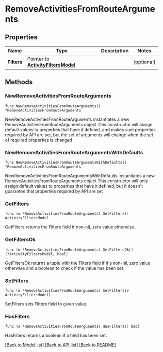 # RemoveActivitiesFromRouteArguments

## Properties

Name | Type | Description | Notes
------------ | ------------- | ------------- | -------------
**Filters** | Pointer to [**ActivityFiltersModel**](ActivityFiltersModel.md) |  | [optional] 

## Methods

### NewRemoveActivitiesFromRouteArguments

`func NewRemoveActivitiesFromRouteArguments() *RemoveActivitiesFromRouteArguments`

NewRemoveActivitiesFromRouteArguments instantiates a new RemoveActivitiesFromRouteArguments object
This constructor will assign default values to properties that have it defined,
and makes sure properties required by API are set, but the set of arguments
will change when the set of required properties is changed

### NewRemoveActivitiesFromRouteArgumentsWithDefaults

`func NewRemoveActivitiesFromRouteArgumentsWithDefaults() *RemoveActivitiesFromRouteArguments`

NewRemoveActivitiesFromRouteArgumentsWithDefaults instantiates a new RemoveActivitiesFromRouteArguments object
This constructor will only assign default values to properties that have it defined,
but it doesn't guarantee that properties required by API are set

### GetFilters

`func (o *RemoveActivitiesFromRouteArguments) GetFilters() ActivityFiltersModel`

GetFilters returns the Filters field if non-nil, zero value otherwise.

### GetFiltersOk

`func (o *RemoveActivitiesFromRouteArguments) GetFiltersOk() (*ActivityFiltersModel, bool)`

GetFiltersOk returns a tuple with the Filters field if it's non-nil, zero value otherwise
and a boolean to check if the value has been set.

### SetFilters

`func (o *RemoveActivitiesFromRouteArguments) SetFilters(v ActivityFiltersModel)`

SetFilters sets Filters field to given value.

### HasFilters

`func (o *RemoveActivitiesFromRouteArguments) HasFilters() bool`

HasFilters returns a boolean if a field has been set.


[[Back to Model list]](../README.md#documentation-for-models) [[Back to API list]](../README.md#documentation-for-api-endpoints) [[Back to README]](../README.md)


